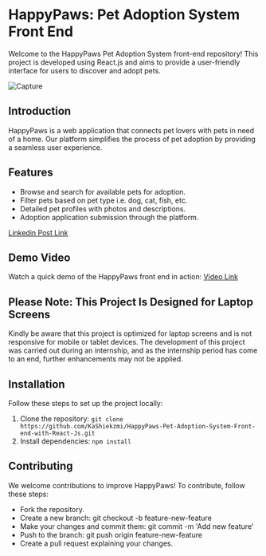 # HappyPaws: Pet Adoption System Front End

Welcome to the HappyPaws Pet Adoption System front-end repository! This project is developed using React.js and aims to provide a user-friendly interface for users to discover and adopt pets.

![Capture](https://github.com/KaShiekzmi/HappyPaws-Pet-Adoption-System-Front-end-with-React-Js/assets/114513868/a7d18bd8-db40-4729-ad56-5d4d90b7571f)

## Introduction
HappyPaws is a web application that connects pet lovers with pets in need of a home. Our platform simplifies the process of pet adoption by providing a seamless user experience.

## Features
- Browse and search for available pets for adoption.
- Filter pets based on pet type i.e. dog, cat, fish, etc.
- Detailed pet profiles with photos and descriptions.
- Adoption application submission through the platform.

[Linkedin Post Link](https://www.linkedin.com/posts/kashiekzmi_HappyPaws-petadoptionsystem-reactjs-activity-7097093926435663872-74zE?utm_source=share&utm_medium=member_desktop)

## Demo Video
Watch a quick demo of the HappyPaws front end in action:
[Video Link](https://github.com/KaShiekzmi/HappyPaws-Pet-Adoption-System-Front-end-with-React-Js/assets/114513868/763719d5-10e2-4171-8d1c-837d4edecf6b)

## **Please Note: This Project Is Designed for Laptop Screens**
Kindly be aware that this project is optimized for laptop screens and is not responsive for mobile or tablet devices. The development of this project was carried out during an internship, and as the internship period has come to an end, further enhancements may not be applied.

## Installation
Follow these steps to set up the project locally:

1. Clone the repository: `git clone https://github.com/KaShiekzmi/HappyPaws-Pet-Adoption-System-Front-end-with-React-Js.git`
2. Install dependencies: `npm install`

## Contributing
We welcome contributions to improve HappyPaws! To contribute, follow these steps:
- Fork the repository.
- Create a new branch: git checkout -b feature-new-feature
- Make your changes and commit them: git commit -m 'Add new feature'
- Push to the branch: git push origin feature-new-feature
- Create a pull request explaining your changes.
